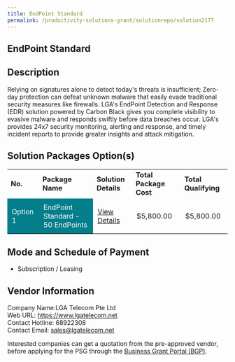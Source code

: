 ```yaml
---
title: EndPoint Standard
permalink: /productivity-solutions-grant/solutionrepo/solution2177
---
```


## EndPoint Standard

## Description

Relying on signatures alone to detect today's threats is insufficient; Zero-day protection can defeat unknown malware that easily evade traditional security measures like firewalls. LGA's EndPoint Detection and Response (EDR) solution powered by Carbon Black gives you complete visibility to evasive malware and responds swiftly before data breaches occur. LGA's provides 24x7 security monitoring, alerting and response, and timely incident reports to provide greater insights and attack mitigation.

## Solution Packages Option(s)

<table>
<tr>
<td><b>No.</b></td>
<td><b>Package Name</b></td>
<td><b>Solution Details</b></td>
<td><b>Total Package Cost</b></td>
<td><b>Total Qualifying</b></td>
</tr>
<tr>
<td style='padding: 10px; background-color: #037E8A; color: #FFFFFF;'>Option 1</td>
<td style='padding: 10px; background-color: #037E8A; color: #FFFFFF;'>EndPoint Standard - 50 EndPoints</td>
<td style='padding: 10px;'><a href='https://www.gobusiness.gov.sg/images/psg/DesensitisedLGATelecomAnnex3CRwef22Apr2021_Part_3.pdf' target='_blank'>View Details</a></td>
<td style='padding: 10px;'>$5,800.00</td>
<td style='padding: 10px;'>$5,800.00</td>
</tr>
</table>

## Mode and Schedule of Payment

 - Subscription / Leasing

## Vendor Information

 Company Name:LGA Telecom Pte Ltd <br>Web URL: https://www.lgatelecom.net <br>Contact Hotline: 68922308 <br>Contact Email: sales@lgatelecom.net <br>

Interested companies can get a quotation from the pre-approved vendor, before applying for the PSG through the <a href='https://www.businessgrants.gov.sg/' target='_blank' rel='noopener'>Business Grant Portal (BGP)</a>.

<script src="/jquery/resize-tables.js"></script>
